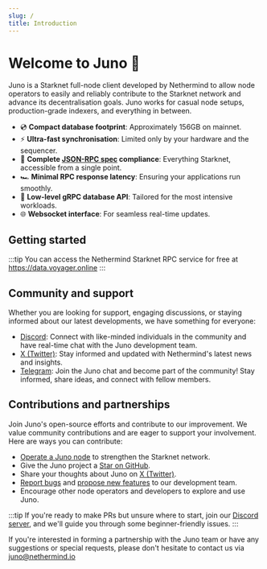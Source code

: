 ```yaml
---
slug: /
title: Introduction
---
```


# Welcome to Juno :wave:

Juno is a Starknet full-node client developed by Nethermind to allow node operators to easily and reliably contribute to the Starknet network and advance its decentralisation goals. Juno works for casual node setups, production-grade indexers, and everything in between.

- :cd: **Compact database footprint**: Approximately 156GB on mainnet.
- :zap: **Ultra-fast synchronisation**: Limited only by your hardware and the sequencer.
- :100: **Complete [JSON-RPC spec](https://github.com/starkware-libs/starknet-specs/tree/master) compliance**: Everything Starknet, accessible from a single point.
- :racing_car: **Minimal RPC response latency**: Ensuring your applications run smoothly.
- :mag_right: **Low-level gRPC database API**: Tailored for the most intensive workloads.
- :globe_with_meridians: **Websocket interface**: For seamless real-time updates.

## Getting started

:::tip
You can access the Nethermind Starknet RPC service for free at https://data.voyager.online
:::

## Community and support

Whether you are looking for support, engaging discussions, or staying informed about our latest developments, we have something for everyone:

- [Discord](https://discord.gg/SZkKcmmChJ): Connect with like-minded individuals in the community and have real-time chat with the Juno development team.
- [X (Twitter)](https://x.com/NethermindStark): Stay informed and updated with Nethermind's latest news and insights.
- [Telegram](https://t.me/+LHRF4H8iQ3c5MDY0): Join the Juno chat and become part of the community! Stay informed, share ideas, and connect with fellow members.

## Contributions and partnerships

Join Juno's open-source efforts and contribute to our improvement. We value community contributions and are eager to support your involvement. Here are ways you can contribute:

- [Operate a Juno node](running-juno.md) to strengthen the Starknet network.
- Give the Juno project a [Star on GitHub](https://github.com/NethermindEth/juno/stargazers).
- Share your thoughts about Juno on [X (Twitter)](https://twitter.com/intent/tweet?url=https%3A%2F%2Fgithub.com%2FNethermindEth%2Fjuno&via=nethermindeth&text=Juno%20is%20Awesome%2C%20they%20are%20working%20hard%20to%20bring%20decentralization%20to%20StarkNet&hashtags=StarkNet%2CJuno%2CEthereum).
- [Report bugs](https://github.com/NethermindEth/juno/issues/new) and [propose new features](https://github.com/NethermindEth/juno/issues/new) to our development team.
- Encourage other node operators and developers to explore and use Juno.

:::tip
If you're ready to make PRs but unsure where to start, join our [Discord server](https://discord.gg/TcHbSZ9ATd), and we'll guide you through some beginner-friendly issues.
:::

If you're interested in forming a partnership with the Juno team or have any suggestions or special requests, please don't hesitate to contact us via juno@nethermind.io
